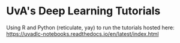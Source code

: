 # UvA's Deep Learning Tutorials 
Using R and Python (reticulate, yay) to run the tutorials hosted here: https://uvadlc-notebooks.readthedocs.io/en/latest/index.html
